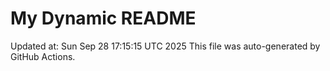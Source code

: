 # My Dynamic README
Updated at: Sun Sep 28 17:15:15 UTC 2025
This file was auto-generated by GitHub Actions.
